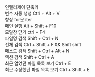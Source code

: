 인텔리제이 단축키<br>
변수 자동 생성 Ctrl + Alt + V<br>
향상 for문 iter<br>
메인 실행 Alt + Shift + F10<br>
모달창 닫기 ctrl + F4<br>
파일명 검색 Shift + Ctrl + N<br>
전체 검색 Ctrl + Shift + F && Shift shift<br>
메소드 검색 Shift + Ctrl + Alt + N<br>
액션 검색 Shift + Ctrl + A<br>
최근 열었던 파일 목록 보기 Ctrl + E<br>
최근 수정했던 파일 목록 보기 Ctrl + Shift + E


